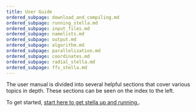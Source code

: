```yaml
---
title: User Guide
ordered_subpage: download_and_compiling.md
ordered_subpage: running_stella.md
ordered_subpage: input_files.md
ordered_subpage: namelists.md
ordered_subpage: output.md
ordered_subpage: algorithm.md
ordered_subpage: parallelization.md
ordered_subpage: coordinates.md
ordered_subpage: radial_stella.md
ordered_subpage: ffs_stella.md
---
```


The user manual is divided into several helpful sections that cover various topics in depth. These sections can be seen on the index to the left.

To get started, [start here to get stella up and running.](download_and_compiling.html).


<!-- Local Variables: -->
<!-- mode: gfm -->
<!-- fill-column: 90 -->
<!-- End: -->
